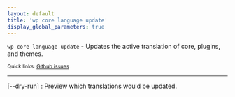 ```yaml
---
layout: default
title: 'wp core language update'
display_global_parameters: true
---
```


`wp core language update` - Updates the active translation of core, plugins, and themes.

<small>Quick links: <a href="https://github.com/wp-cli/wp-cli/issues?q=is%3Aopen+label%3Acommand%3Aupdate+sort%3Aupdated-desc">Github issues</a></small>

<hr />

[\--dry-run]
: Preview which translations would be updated.



